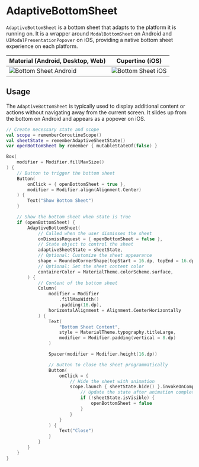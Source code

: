 # AdaptiveBottomSheet

`AdaptiveBottomSheet` is a bottom sheet that adapts to the platform it is running on. It is a wrapper around `ModalBottomSheet` on Android and `UIModalPresentationPopover` on iOS, providing a native bottom sheet experience on each platform.

| Material (Android, Desktop, Web)                                | Cupertino (iOS)                                         |
|-----------------------------------------------------------------|---------------------------------------------------------|
| ![Bottom Sheet Android](../images/AdaptiveBottomSheet-android.png) | ![Bottom Sheet iOS](../images/AdaptiveBottomSheet-ios.png) |

## Usage

The `AdaptiveBottomSheet` is typically used to display additional content or actions without navigating away from the current screen. It slides up from the bottom on Android and appears as a popover on iOS.

```kotlin
// Create necessary state and scope
val scope = rememberCoroutineScope()
val sheetState = rememberAdaptiveSheetState()
var openBottomSheet by remember { mutableStateOf(false) }

Box(
    modifier = Modifier.fillMaxSize()
) {
    // Button to trigger the bottom sheet
    Button(
        onClick = { openBottomSheet = true },
        modifier = Modifier.align(Alignment.Center)
    ) {
        Text("Show Bottom Sheet")
    }

    // Show the bottom sheet when state is true
    if (openBottomSheet) {
        AdaptiveBottomSheet(
            // Called when the user dismisses the sheet
            onDismissRequest = { openBottomSheet = false },
            // State object to control the sheet
            adaptiveSheetState = sheetState,
            // Optional: Customize the sheet appearance
            shape = RoundedCornerShape(topStart = 16.dp, topEnd = 16.dp),
            // Optional: Set the sheet content color
            containerColor = MaterialTheme.colorScheme.surface,
        ) {
            // Content of the bottom sheet
            Column(
                modifier = Modifier
                    .fillMaxWidth()
                    .padding(16.dp),
                horizontalAlignment = Alignment.CenterHorizontally
            ) {
                Text(
                    "Bottom Sheet Content",
                    style = MaterialTheme.typography.titleLarge,
                    modifier = Modifier.padding(vertical = 8.dp)
                )

                Spacer(modifier = Modifier.height(16.dp))

                // Button to close the sheet programmatically
                Button(
                    onClick = {
                        // Hide the sheet with animation
                        scope.launch { sheetState.hide() }.invokeOnCompletion {
                            // Update the state after animation completes
                            if (!sheetState.isVisible) {
                                openBottomSheet = false
                            }
                        }
                    }
                ) {
                    Text("Close")
                }
            }
        }
    }
}
```

